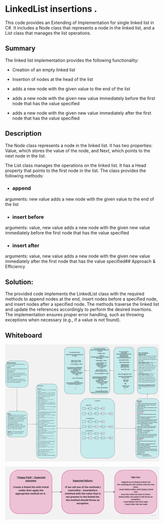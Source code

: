 # LinkedList insertions .
This code provides an Extending of Implementation for single linked list in C#. It includes a Node class that represents a node in the linked list, and a List class that manages the list operations.

## Summary
The linked list implementation provides the following functionality:

- Creation of an empty linked list
- Insertion of nodes at the head of the list
- adds a new node with the given value to the end of the list
- adds a new node with the given new value immediately before the first node that has the value specified

- adds a new node with the given new value immediately after the first node that has the value specified

## Description
The Node class represents a node in the linked list. It has two properties: Value, which stores the value of the node, and Next, which points to the next node in the list.

The List class manages the operations on the linked list. It has a Head property that points to the first node in the list. The class provides the following methods:

- ### append
arguments: new value
adds a new node with the given value to the end of the list
- ### insert before
arguments: value, new value
adds a new node with the given new value immediately before the first node that has the value specified
- ### insert after
arguments: value, new value
adds a new node with the given new value immediately after the first node that has the value specified## Approach & Efficiency
## Solution:
The provided code implements the LinkedList class with the required methods to append nodes at the end, insert nodes before a specified node, and insert nodes after a specified node. The methods traverse the linked list and update the references accordingly to perform the desired insertions. The implementation ensures proper error handling, such as throwing exceptions when necessary (e.g., if a value is not found).

## Whiteboard 
![](./cc6.jpg)

![](./happy.jpg)



